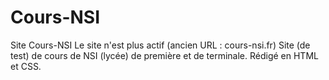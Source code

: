 # Cours-NSI
Site Cours-NSI
Le site n'est plus actif (ancien URL : cours-nsi.fr)
Site (de test) de cours de NSI (lycée) de première et de terminale. Rédigé en HTML et CSS.
